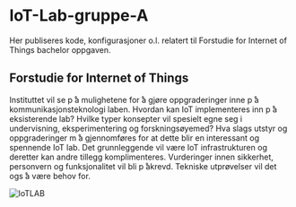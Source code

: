 # IoT-Lab-gruppe-A


Her publiseres kode, konfigurasjoner o.l. relatert til Forstudie for Internet of Things bachelor oppgaven.


## Forstudie for Internet of Things
Instituttet vil se p ̊a mulighetene for  ̊a gjøre oppgraderinger inne p ̊a kommunikasjonsteknologi laben. Hvordan kan IoT implementeres inn p ̊a eksisterende lab? Hvilke typer konsepter vil spesielt egne seg i undervisning, eksperimentering og forskningsøyemed? Hva slags utstyr og oppgraderinger m ̊a gjennomføres for at dette blir en interessant og spennende IoT lab. Det grunnleggende vil være IoT infrastrukturen og deretter kan andre tillegg komplimenteres. Vurderinger innen sikkerhet, personvern og funksjonalitet vil bli p ̊akrevd. Tekniske utprøvelser vil det ogs ̊a være behov for.


![IoTLAB](IoT-Lab-gruppe-A/Diverse/lab.jpg?raw=true "IoT Lab")

